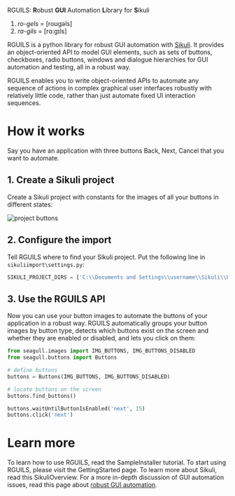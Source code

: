 RGUILS: **R**obust **GUI** Automation **L**ibrary for **S**ikuli

  1. _ro-gels_ = [roʊgəls]
  1. _ra-gils_ = [rɑ:gɪls]

RGUILS is a python library for robust GUI automation with [Sikuli](http://sikuli.org/). It provides an object-oriented API to model GUI elements, such as sets of buttons, checkboxes, radio buttons, windows and dialogue hierarchies for GUI automation and testing, all in a robust way.

RGUILS enables you to write object-oriented APIs to automate any sequence of actions in complex graphical user interfaces robustly with relatively little code, rather than just automate fixed UI interaction sequences.

# How it works #

Say you have an application with three buttons Back, Next, Cancel that you want to automate.

## 1. Create a Sikuli project ##

Create a Sikuli project with constants for the images of all your buttons in different states:

![project buttons](wiki/images/project_buttons.jpg)

## 2. Configure the import

Tell RGUILS where to find your Sikuli project. Put the following line in `sikuliimport\settings.py`:
```python
SIKULI_PROJECT_DIRS = ['C:\\Documents and Settings\\username\\Sikuli\\buttons.sikuli']
```

## 3. Use the RGUILS API

Now you can use your button images to automate the buttons of your application in a robust way. RGUILS automatically groups your button images by button type, detects which buttons exist on the screen and whether they are enabled or disabled, and lets you click on them:
```python
from seagull.images import IMG_BUTTONS, IMG_BUTTONS_DISABLED
from seagull.buttons import Buttons

# define buttons
buttons = Buttons(IMG_BUTTONS, IMG_BUTTONS_DISABLED)

# locate buttons on the screen
buttons.find_buttons()

buttons.waitUntilButtonIsEnabled('next', 15)
buttons.click('next')
```

# Learn more

To learn how to use RGUILS, read the SampleInstaller tutorial. To start using RGUILS, please visit the GettingStarted page. To learn more about Sikuli, read this SikuliOverview. For a more in-depth discussion of GUI automation issues, read this page about [robust GUI automation](wiki/RobustGUIAutomation).
